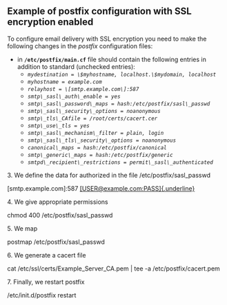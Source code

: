 Example of postfix configuration with SSL encryption enabled
------------------------------------------------------------

To configure email delivery with SSL encryption you need to make 
the following changes in the *postfix* configuration files:

- in **`/etc/postfix/main.cf`** file should contain the following 
entries in addition to standard (unchecked entries):
	- *`mydestination = \$myhostname, localhost.\$mydomain, localhost`*
	- *`myhostname = example.com`*
	- *`relayhost = \[smtp.example.com\]:587`*
	- *`smtp\_sasl\_auth\_enable = yes`*
	- *`smtp\_sasl\_password\_maps = hash:/etc/postfix/sasl\_passwd`*
	- *`smtp\_sasl\_security\_options = noanonymous`*
	- *`smtp\_tls\_CAfile = /root/certs/cacert.cer`*
	- *`smtp\_use\_tls = yes`*
	- *`smtp\_sasl\_mechanism\_filter = plain, login`*
	- *`smtp\_sasl\_tls\_security\_options = noanonymous`*
	- *`canonical\_maps = hash:/etc/postfix/canonical`*
	- *`smtp\_generic\_maps = hash:/etc/postfix/generic`*
	- *`smtpd\_recipient\_restrictions = permit\_sasl\_authenticated`*

3\. We define the data for authorized in the file 
  /etc/postfix/sasl\_passwd

  \[smtp.example.com\]:587
  [[USER\@example.com:PASS]{.underline}](mailto:USER@example.com:PASS)

4\. We give appropriate permissions

  chmod 400 /etc/postfix/sasl\_passwd

5\. We map 
  
  postmap /etc/postfix/sasl\_passwd

6\. We generate a cacert file

  cat /etc/ssl/certs/Example\_Server\_CA.pem \| tee -a
  /etc/postfix/cacert.pem

7\. Finally, we restart postfix

  /etc/init.d/postfix restart

